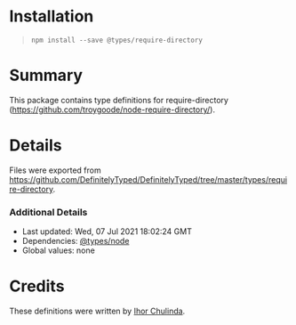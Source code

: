 # Installation
> `npm install --save @types/require-directory`

# Summary
This package contains type definitions for require-directory (https://github.com/troygoode/node-require-directory/).

# Details
Files were exported from https://github.com/DefinitelyTyped/DefinitelyTyped/tree/master/types/require-directory.

### Additional Details
 * Last updated: Wed, 07 Jul 2021 18:02:24 GMT
 * Dependencies: [@types/node](https://npmjs.com/package/@types/node)
 * Global values: none

# Credits
These definitions were written by [Ihor Chulinda](https://github.com/Igmat).
